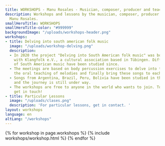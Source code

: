 ```yaml
---
title: WORKSHOPS - Manu Rosales - Musician, composer, producer and teacher
description: Workshops and lessons by the musician, composer, producer and teacher
  Manu Rosales.
smallHeroTitle: WORKSHOPS
smallHeroTitle-color: "#999999"
backgroundImage: "/uploads/workshops-header.png"
workshops:
- title: Delving into south american folk music
  image: "/uploads/workshop-delving.png"
  description:
  - In 2020 the project "Delving into South American folk music" was born in cooperation
    with Klangfolk e.V., a cultural association based in Tübingen. Different aspects
    of South American music have been studied since.
  - The meetings are based on body percussion exercises to delve into the new rhythms,
    the oral teaching of melodies and finally bring these songs to each instrument.
  - Songs from Argentina, Brazil, Peru, Bolivia have been studied in the workshops
    and the journey is still under way.
  - The workshops are free to anyone in the world who wants to join. To participate,
    get in touch!
- title: Particular Lessons
  image: "/uploads/clases.png"
  description: 'For particular lessons, get in contact. '
layout: workshops
language: en
altLang: "/workshops"
---
```


<section>
  {% for workshop in page.workshops %}
    {% include workshops/workshop.html %}
  {% endfor %}
</section>
